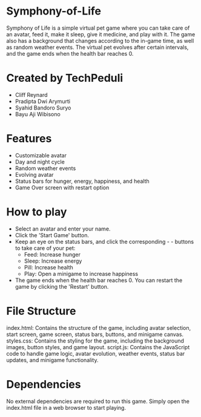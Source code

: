 # Symphony-of-Life
Symphony of Life is a simple virtual pet game where you can take care of an avatar, feed it, make it sleep, give it medicine, and play with it. The game also has a background that changes according to the in-game time, as well as random weather events. The virtual pet evolves after certain intervals, and the game ends when the health bar reaches 0.

# Created by TechPeduli
- Cliff Reynard
- Pradipta Dwi Arymurti
- Syahid Bandoro Suryo
- Bayu Aji Wibisono

# Features
- Customizable avatar
- Day and night cycle
- Random weather events
- Evolving avatar
- Status bars for hunger, energy, happiness, and health
- Game Over screen with restart option

# How to play
- Select an avatar and enter your name.
- Click the 'Start Game' button.
- Keep an eye on the status bars, and click the corresponding - - buttons to take care of your pet:
    - Feed: Increase hunger
    - Sleep: Increase energy
    - Pill: Increase health
    - Play: Open a minigame to increase happiness
- The game ends when the health bar reaches 0. You can restart the game by clicking the 'Restart' button.

# File Structure
index.html: Contains the structure of the game, including avatar selection, start screen, game screen, status bars, buttons, and minigame canvas.
styles.css: Contains the styling for the game, including the background images, button styles, and game layout.
script.js: Contains the JavaScript code to handle game logic, avatar evolution, weather events, status bar updates, and minigame functionality.

# Dependencies
No external dependencies are required to run this game. Simply open the index.html file in a web browser to start playing.
